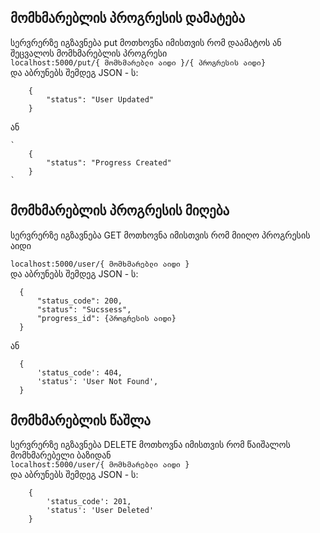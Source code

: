 

## მომხმარებლის პროგრესის დამატება
    
   სერვრერზე იგზავნება put მოთხოვნა იმისთვის რომ დაამატოს ან შეცვალოს მომხმარებლის პროგრესი<br/>
    	`localhost:5000/put/{ მომხმარებლი აიდი }/{ პროგრესის აიდი}`<br/>
    და აბრუნებს შემდეგ JSON - ს:

    
        {
            "status": "User Updated"
        }    
      
    
   ან
    
    `
        {
            "status": "Progress Created"
        }    
    ` 


## მომხმარებლის პროგრესის მიღება
  სერვრერზე იგზავნება GET მოთხოვნა იმისთვის რომ მიიღო პროგრესის აიდი

  `localhost:5000/user/{ მომხმარებლი აიდი }`<br/>
  და აბრუნებს შემდეგ JSON - ს:<br/>
  
      { 
          "status_code": 200, 
          "status": "Sucssess", 
          "progress_id": {პროგრესის აიდი}
      }    
    

  ან

  
      {
          'status_code': 404,
          'status': 'User Not Found',
      }
  	

## მომხმარებლის წაშლა
სერვრერზე იგზავნება DELETE მოთხოვნა იმისთვის რომ წაიშალოს მომხმარებელი ბაზიდან<br/>
    `localhost:5000/user/{ მომხმარებლი აიდი }`<br>
	და აბრუნებს შემდეგ JSON - ს:

    
        {
            'status_code': 201,
            'status': 'User Deleted'
        }    
    